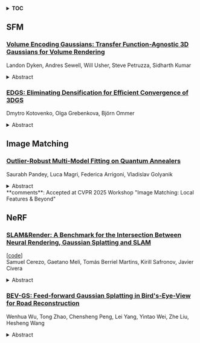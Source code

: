 <details>
  <summary><b>TOC</b></summary>
  <ol>
    <li><a href=#sfm>SFM</a></li>
      <ul>
        <li><a href=#Volume-Encoding-Gaussians:-Transfer-Function-Agnostic-3D-Gaussians-for-Volume-Rendering>Volume Encoding Gaussians: Transfer Function-Agnostic 3D Gaussians for Volume Rendering</a></li>
        <li><a href=#EDGS:-Eliminating-Densification-for-Efficient-Convergence-of-3DGS>EDGS: Eliminating Densification for Efficient Convergence of 3DGS</a></li>
      </ul>
    </li>
    <li><a href=#image-matching>Image Matching</a></li>
      <ul>
        <li><a href=#Outlier-Robust-Multi-Model-Fitting-on-Quantum-Annealers>Outlier-Robust Multi-Model Fitting on Quantum Annealers</a></li>
      </ul>
    </li>
    <li><a href=#nerf>NeRF</a></li>
      <ul>
        <li><a href=#SLAM&Render:-A-Benchmark-for-the-Intersection-Between-Neural-Rendering,-Gaussian-Splatting-and-SLAM>SLAM&Render: A Benchmark for the Intersection Between Neural Rendering, Gaussian Splatting and SLAM</a></li>
        <li><a href=#BEV-GS:-Feed-forward-Gaussian-Splatting-in-Bird's-Eye-View-for-Road-Reconstruction>BEV-GS: Feed-forward Gaussian Splatting in Bird's-Eye-View for Road Reconstruction</a></li>
      </ul>
    </li>
  </ol>
</details>

## SFM  

### [Volume Encoding Gaussians: Transfer Function-Agnostic 3D Gaussians for Volume Rendering](http://arxiv.org/abs/2504.13339)  
Landon Dyken, Andres Sewell, Will Usher, Steve Petruzza, Sidharth Kumar  
<details>  
  <summary>Abstract</summary>  
  <ol>  
    While HPC resources are increasingly being used to produce adaptively refined or unstructured volume datasets, current research in applying machine learning-based representation to visualization has largely ignored this type of data. To address this, we introduce Volume Encoding Gaussians (VEG), a novel 3D Gaussian-based representation for scientific volume visualization focused on unstructured volumes. Unlike prior 3D Gaussian Splatting (3DGS) methods that store view-dependent color and opacity for each Gaussian, VEG decouple the visual appearance from the data representation by encoding only scalar values, enabling transfer-function-agnostic rendering of 3DGS models for interactive scientific visualization. VEG are directly initialized from volume datasets, eliminating the need for structure-from-motion pipelines like COLMAP. To ensure complete scalar field coverage, we introduce an opacity-guided training strategy, using differentiable rendering with multiple transfer functions to optimize our data representation. This allows VEG to preserve fine features across the full scalar range of a dataset while remaining independent of any specific transfer function. Each Gaussian is scaled and rotated to adapt to local geometry, allowing for efficient representation of unstructured meshes without storing mesh connectivity and while using far fewer primitives. Across a diverse set of data, VEG achieve high reconstruction quality, compress large volume datasets by up to 3600x, and support lightning-fast rendering on commodity GPUs, enabling interactive visualization of large-scale structured and unstructured volumes.  
  </ol>  
</details>  
  
### [EDGS: Eliminating Densification for Efficient Convergence of 3DGS](http://arxiv.org/abs/2504.13204)  
Dmytro Kotovenko, Olga Grebenkova, Björn Ommer  
<details>  
  <summary>Abstract</summary>  
  <ol>  
    3D Gaussian Splatting reconstructs scenes by starting from a sparse Structure-from-Motion initialization and iteratively refining under-reconstructed regions. This process is inherently slow, as it requires multiple densification steps where Gaussians are repeatedly split and adjusted, following a lengthy optimization path. Moreover, this incremental approach often leads to suboptimal renderings, particularly in high-frequency regions where detail is critical.   We propose a fundamentally different approach: we eliminate densification process with a one-step approximation of scene geometry using triangulated pixels from dense image correspondences. This dense initialization allows us to estimate rough geometry of the scene while preserving rich details from input RGB images, providing each Gaussian with well-informed colors, scales, and positions. As a result, we dramatically shorten the optimization path and remove the need for densification. Unlike traditional methods that rely on sparse keypoints, our dense initialization ensures uniform detail across the scene, even in high-frequency regions where 3DGS and other methods struggle. Moreover, since all splats are initialized in parallel at the start of optimization, we eliminate the need to wait for densification to adjust new Gaussians.   Our method not only outperforms speed-optimized models in training efficiency but also achieves higher rendering quality than state-of-the-art approaches, all while using only half the splats of standard 3DGS. It is fully compatible with other 3DGS acceleration techniques, making it a versatile and efficient solution that can be integrated with existing approaches.  
  </ol>  
</details>  
  
  



## Image Matching  

### [Outlier-Robust Multi-Model Fitting on Quantum Annealers](http://arxiv.org/abs/2504.13836)  
Saurabh Pandey, Luca Magri, Federica Arrigoni, Vladislav Golyanik  
<details>  
  <summary>Abstract</summary>  
  <ol>  
    Multi-model fitting (MMF) presents a significant challenge in Computer Vision, particularly due to its combinatorial nature. While recent advancements in quantum computing offer promise for addressing NP-hard problems, existing quantum-based approaches for model fitting are either limited to a single model or consider multi-model scenarios within outlier-free datasets. This paper introduces a novel approach, the robust quantum multi-model fitting (R-QuMF) algorithm, designed to handle outliers effectively. Our method leverages the intrinsic capabilities of quantum hardware to tackle combinatorial challenges inherent in MMF tasks, and it does not require prior knowledge of the exact number of models, thereby enhancing its practical applicability. By formulating the problem as a maximum set coverage task for adiabatic quantum computers (AQC), R-QuMF outperforms existing quantum techniques, demonstrating superior performance across various synthetic and real-world 3D datasets. Our findings underscore the potential of quantum computing in addressing the complexities of MMF, especially in real-world scenarios with noisy and outlier-prone data.  
  </ol>  
</details>  
**comments**: Accepted at CVPR 2025 Workshop "Image Matching: Local Features &
  Beyond"  
  
  



## NeRF  

### [SLAM&Render: A Benchmark for the Intersection Between Neural Rendering, Gaussian Splatting and SLAM](http://arxiv.org/abs/2504.13713)  
[[code](https://github.com/samuel-cerezo/SLAM-Render)]  
Samuel Cerezo, Gaetano Meli, Tomás Berriel Martins, Kirill Safronov, Javier Civera  
<details>  
  <summary>Abstract</summary>  
  <ol>  
    Models and methods originally developed for novel view synthesis and scene rendering, such as Neural Radiance Fields (NeRF) and Gaussian Splatting, are increasingly being adopted as representations in Simultaneous Localization and Mapping (SLAM). However, existing datasets fail to include the specific challenges of both fields, such as multimodality and sequentiality in SLAM or generalization across viewpoints and illumination conditions in neural rendering. To bridge this gap, we introduce SLAM&Render, a novel dataset designed to benchmark methods in the intersection between SLAM and novel view rendering. It consists of 40 sequences with synchronized RGB, depth, IMU, robot kinematic data, and ground-truth pose streams. By releasing robot kinematic data, the dataset also enables the assessment of novel SLAM strategies when applied to robot manipulators. The dataset sequences span five different setups featuring consumer and industrial objects under four different lighting conditions, with separate training and test trajectories per scene, as well as object rearrangements. Our experimental results, obtained with several baselines from the literature, validate SLAM&Render as a relevant benchmark for this emerging research area.  
  </ol>  
</details>  
  
### [BEV-GS: Feed-forward Gaussian Splatting in Bird's-Eye-View for Road Reconstruction](http://arxiv.org/abs/2504.13207)  
Wenhua Wu, Tong Zhao, Chensheng Peng, Lei Yang, Yintao Wei, Zhe Liu, Hesheng Wang  
<details>  
  <summary>Abstract</summary>  
  <ol>  
    Road surface is the sole contact medium for wheels or robot feet. Reconstructing road surface is crucial for unmanned vehicles and mobile robots. Recent studies on Neural Radiance Fields (NeRF) and Gaussian Splatting (GS) have achieved remarkable results in scene reconstruction. However, they typically rely on multi-view image inputs and require prolonged optimization times. In this paper, we propose BEV-GS, a real-time single-frame road surface reconstruction method based on feed-forward Gaussian splatting. BEV-GS consists of a prediction module and a rendering module. The prediction module introduces separate geometry and texture networks following Bird's-Eye-View paradigm. Geometric and texture parameters are directly estimated from a single frame, avoiding per-scene optimization. In the rendering module, we utilize grid Gaussian for road surface representation and novel view synthesis, which better aligns with road surface characteristics. Our method achieves state-of-the-art performance on the real-world dataset RSRD. The road elevation error reduces to 1.73 cm, and the PSNR of novel view synthesis reaches 28.36 dB. The prediction and rendering FPS is 26, and 2061, respectively, enabling high-accuracy and real-time applications. The code will be available at: \href{https://github.com/cat-wwh/BEV-GS}{\texttt{https://github.com/cat-wwh/BEV-GS}}  
  </ol>  
</details>  
  
  



